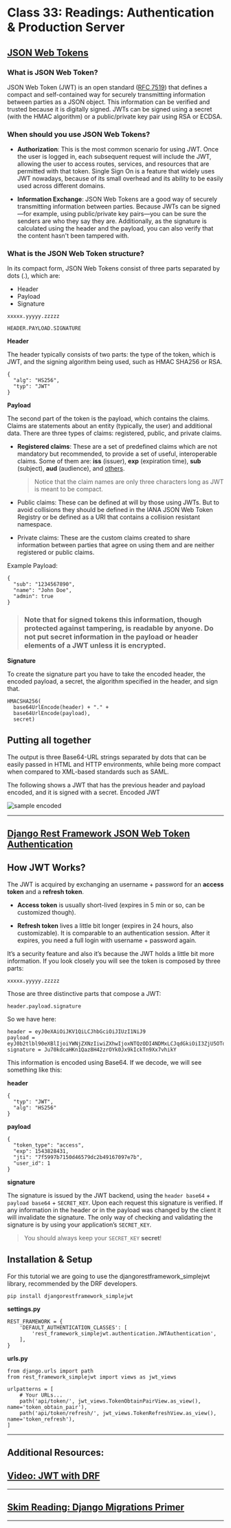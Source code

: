 # Class 33: Readings: Authentication & Production Server


## [JSON Web Tokens](https://jwt.io/introduction/)

### What is JSON Web Token?

JSON Web Token (JWT) is an open standard ([RFC 7519](https://tools.ietf.org/html/rfc7519)) that defines a compact and self-contained way for securely transmitting information between parties as a JSON object. This information can be verified and trusted because it is digitally signed. JWTs can be signed using a secret (with the HMAC algorithm) or a public/private key pair using RSA or ECDSA.

### When should you use JSON Web Tokens?

- **Authorization**: This is the most common scenario for using JWT. Once the user is logged in, each subsequent request will include the JWT, allowing the user to access routes, services, and resources that are permitted with that token. Single Sign On is a feature that widely uses JWT nowadays, because of its small overhead and its ability to be easily used across different domains.

- **Information Exchange**: JSON Web Tokens are a good way of securely transmitting information between parties. Because JWTs can be signed—for example, using public/private key pairs—you can be sure the senders are who they say they are. Additionally, as the signature is calculated using the header and the payload, you can also verify that the content hasn't been tampered with.

### What is the JSON Web Token structure?

In its compact form, JSON Web Tokens consist of three parts separated by dots (.), which are:

- Header
- Payload
- Signature

```
xxxxx.yyyyy.zzzzz

HEADER.PAYLOAD.SIGNATURE
```

**Header**

The header typically consists of two parts: the type of the token, which is JWT, and the signing algorithm being used, such as HMAC SHA256 or RSA.

```
{
  "alg": "HS256",
  "typ": "JWT"
}
```

**Payload**

The second part of the token is the payload, which contains the claims. Claims are statements about an entity (typically, the user) and additional data. There are three types of claims: registered, public, and private claims.

- **Registered claims**: These are a set of predefined claims which are not mandatory but recommended, to provide a set of useful, interoperable claims. Some of them are: **iss** (issuer), **exp** (expiration time), **sub** (subject), **aud** (audience), and [others](https://tools.ietf.org/html/rfc7519#section-4.1).

    > Notice that the claim names are only three characters long as JWT is meant to be compact.

- Public claims: These can be defined at will by those using JWTs. But to avoid collisions they should be defined in the IANA JSON Web Token Registry or be defined as a URI that contains a collision resistant namespace.

- Private claims: These are the custom claims created to share information between parties that agree on using them and are neither registered or public claims.

Example Payload:
```
{
  "sub": "1234567890",
  "name": "John Doe",
  "admin": true
}
```

> ### Note that for signed tokens this information, though protected against tampering, is readable by anyone. Do not put secret information in the payload or header elements of a JWT unless it is encrypted.

**Signature**

To create the signature part you have to take the encoded header, the encoded payload, a secret, the algorithm specified in the header, and sign that.

```
HMACSHA256(
  base64UrlEncode(header) + "." +
  base64UrlEncode(payload),
  secret)
  ```

## Putting all together

The output is three Base64-URL strings separated by dots that can be easily passed in HTML and HTTP environments, while being more compact when compared to XML-based standards such as SAML.

The following shows a JWT that has the previous header and payload encoded, and it is signed with a secret. Encoded JWT

![sample encoded](https://cdn.auth0.com/content/jwt/encoded-jwt3.png)

---
## [Django Rest Framework JSON Web Token Authentication](https://simpleisbetterthancomplex.com/tutorial/2018/12/19/how-to-use-jwt-authentication-with-django-rest-framework.html)

## How JWT Works?

The JWT is acquired by exchanging an username + password for an **access token** and a **refresh token**.

- **Access token** is usually short-lived (expires in 5 min or so, can be customized though).

- **Refresh token** lives a little bit longer (expires in 24 hours, also customizable). It is comparable to an authentication session. After it expires, you need a full login with username + password again.


It’s a security feature and also it’s because the JWT holds a little bit more information. If you look closely you will see the token is composed by three parts:

```
xxxxx.yyyyy.zzzzz
```

Those are three distinctive parts that compose a JWT:

```
header.payload.signature
```

So we have here:

```
header = eyJ0eXAiOiJKV1QiLCJhbGciOiJIUzI1NiJ9
payload = eyJ0b2tlbl90eXBlIjoiYWNjZXNzIiwiZXhwIjoxNTQzODI4NDMxLCJqdGkiOiI3ZjU5OTdiNzE1MGQ0NjU3OWRjMmI0OTE2NzA5N2U3YiIsInVzZXJfaWQiOjF9
signature = Ju70kdcaHKn1Qaz8H42zrOYk0Jx9kIckTn9Xx7vhikY
```

This information is encoded using Base64. If we decode, we will see something like this:

**header**

```
{
  "typ": "JWT",
  "alg": "HS256"
}
```

**payload**

```
{
  "token_type": "access",
  "exp": 1543828431,
  "jti": "7f5997b7150d46579dc2b49167097e7b",
  "user_id": 1
}
```

**signature**

The signature is issued by the JWT backend, using the `header base64` + `payload base64` + `SECRET_KEY`. Upon each request this signature is verified. If any information in the header or in the payload was changed by the client it will invalidate the signature. The only way of checking and validating the signature is by using your application’s `SECRET_KEY`. 
> You should always keep your `SECRET_KEY` **secret**!

## Installation & Setup

For this tutorial we are going to use the djangorestframework_simplejwt library, recommended by the DRF developers.

```
pip install djangorestframework_simplejwt
```

**settings.py**

```
REST_FRAMEWORK = {
    'DEFAULT_AUTHENTICATION_CLASSES': [
        'rest_framework_simplejwt.authentication.JWTAuthentication',
    ],
}
```

**urls.py**

```
from django.urls import path
from rest_framework_simplejwt import views as jwt_views

urlpatterns = [
    # Your URLs...
    path('api/token/', jwt_views.TokenObtainPairView.as_view(), name='token_obtain_pair'),
    path('api/token/refresh/', jwt_views.TokenRefreshView.as_view(), name='token_refresh'),
]
```

---
## Additional Resources:

## [Video: JWT with DRF](https://www.youtube.com/watch?v=Fhcn2qx-4VQ)
---
## [Skim Reading: Django Migrations Primer](https://realpython.com/django-migrations-a-primer/)
---